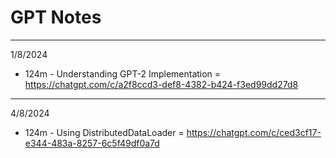 # GPT Notes
---
1/8/2024
- 124m - Understanding GPT-2 Implementation = https://chatgpt.com/c/a2f8ccd3-def8-4382-b424-f3ed99dd27d8
---
4/8/2024
- 124m - Using DistributedDataLoader = https://chatgpt.com/c/ced3cf17-e344-483a-8257-6c5f49df0a7d